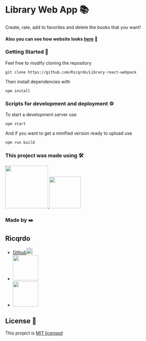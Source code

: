 # Library Web App 📚

Create, rate, add to favorites and delete the books that you want!

<!-- prettier-ignore -->
#### Also you can see how website looks [here](https://library-react.netlify.app/) 🔗

<!-- prettier-ignore -->
### Getting Started 🚀

<!-- prettier-ignore -->
  Feel free to modify cloning the repository

<!-- prettier-ignore -->
  ` git clone https://github.com/Ricqrdo/Library-react-webpack `

<!-- prettier-ignore -->
  Then install dependencies with

<!-- prettier-ignore -->
  ` npm install `

<!-- prettier-ignore -->
### Scripts for development and deployment ⚙️

<!-- prettier-ignore -->
  To start a development server use

<!-- prettier-ignore -->
  ` npm start `

<!-- prettier-ignore -->
  And if you want to get a minified version ready to upload use

<!-- prettier-ignore -->
  ` npm run build `

<!-- prettier-ignore -->
### This project was made using 🛠️

<!-- prettier-ignore -->
  <a href='https://res.cloudinary.com/dy14mattw/image/upload/v1599512719/react-brand_sacswu.png' width='110px'></a>
  <a href='https://github.com/webpack/webpack'><img src='https://raw.githubusercontent.com/webpack/media/05bb13961020d58eb6c4cad1c45e3299a6b455c7/logo/logo-on-white-bg.svg' width='135px'>
  <a href='https://github.com/babel/babel'><img src='https://upload.wikimedia.org/wikipedia/commons/0/02/Babel_Logo.svg' width='100px'></a>

<!-- prettier-ignore -->
### Made by ✒️

<!-- prettier-ignore -->
  ## Ricqrdo

<!-- prettier-ignore -->
  - <a href='https://github.com/Ricqrdo'>Github<img src='https://upload.wikimedia.org/wikipedia/commons/9/91/Octicons-mark-github.svg' width='20px'></a>
  - <a href='https://www.linkedin.com/in/ricqrdo/'><img src='https://upload.wikimedia.org/wikipedia/commons/0/01/LinkedIn_Logo.svg' width='80px'></a>
  - <a href='https://twitter.com/Ricqrdo__'><img src='https://upload.wikimedia.org/wikipedia/commons/5/51/Twitter_logo.svg' width='80px'></a>

## License 📜

<!-- prettier-ignore -->
  This project is [MIT licensed](https://github.com/facebook/react/blob/master/LICENSE)

